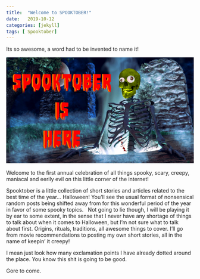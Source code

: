 ```yaml
---
title:  "Welcome to SPOOKTOBER!"
date:   2019-10-12
categories: [jekyll]
tags: [ Spooktober]
---
```


Its so awesome, a word had to be invented to name it! 


![](/assets/spooktober.png)

Welcome to the first annual celebration of all things spooky, scary, creepy, maniacal and eerily evil on this little corner of the internet!

Spooktober is a little collection of short stories and articles related to the best time of the year… Halloween! You’ll see the usual format of nonsensical random posts being shifted away from for this wonderful period of the year in favor of some spooky topics.   Not going to lie though, I will be playing it by ear to some extent, in the sense that I never have any shortage of things to talk about when it comes to Halloween, but I’m not sure what to talk about first. Origins, rituals, traditions, all awesome things to cover. I’ll go from movie recommendations to posting my own short stories, all in the name of keepin’ it creepy!

I mean just look how many exclamation points I have already dotted around the place. You know this shit is going to be good. 


Gore to come.